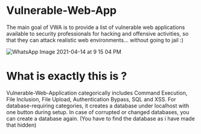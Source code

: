 # Vulnerable-Web-App
The main goal of VWA is to provide a list of vulnerable web applications available to security professionals for hacking and offensive activities, so that they can attack realistic web environments… without going to jail :)

![WhatsApp Image 2021-04-14 at 9 15 04 PM](https://user-images.githubusercontent.com/60269061/116817139-9e9b2d00-ab82-11eb-9a21-9496cae6a08e.jpeg)



# What is exactly this is ?
Vulnerable-Web-Application categorically includes Command Execution, File Inclusion, File Upload, Authentication Bypass, SQL and XSS. For database-requiring categories, it creates a database under localhost with one button during setup. In case of corrupted or changed databases, you can create a database again.
(You have to find the database as i have made that hidden)

